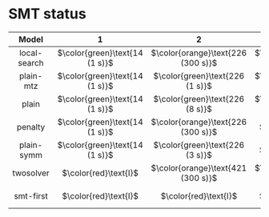 # SMT status
| $\text{Model}$ | $1$ | $2$ | $3$ | $4$ | $5$ | $6$ | $7$ | $8$ | $9$ | $10$ | $11$ | $12$ | $13$ | $14$ | $15$ | $16$ | $17$ | $18$ | $19$ | $20$ | $21$ |
|:-:| :---:|:---:|:---:|:---:|:---:|:---:|:---:|:---:|:---:|:---:|:---:|:---:|:---:|:---:|:---:|:---:|:---:|:---:|:---:|:---:|:---:|
$\text{local-search}$ | $\color{green}\text{14 (1 s)}$ | $\color{orange}\text{226 (300 s)}$ | $\color{green}\text{12 (1 s)}$ | $\color{orange}\text{220 (300 s)}$ | $\color{green}\text{206 (1 s)}$ | $\color{orange}\text{322 (300 s)}$ | $\color{red}\text{I}$ | $\color{orange}\text{186 (300 s)}$ | $\color{orange}\text{436 (300 s)}$ | $\color{orange}\text{244 (300 s)}$ | $\color{orange}\text{546 (300 s)}$ | $\color{red}\text{I}$ | $\color{orange}\text{622 (300 s)}$ | $\color{orange}\text{1143 (300 s)}$ | $\color{orange}\text{1149 (300 s)}$ | $-$ | $-$ | $-$ | $-$ | $-$ | $-$ | 
$\text{plain-mtz}$ | $\color{green}\text{14 (1 s)}$ | $\color{green}\text{226 (1 s)}$ | $\color{green}\text{12 (1 s)}$ | $\color{green}\text{220 (1 s)}$ | $\color{green}\text{206 (1 s)}$ | $\color{green}\text{322 (1 s)}$ | $\color{green}\text{168 (299 s)}$ | $\color{green}\text{186 (1 s)}$ | $\color{green}\text{436 (1 s)}$ | $\color{green}\text{244 (3 s)}$ | $-$ | $-$ | $-$ | $-$ | $-$ | $-$ | $-$ | $-$ | $-$ | $-$ | $-$ | 
$\text{plain}$ | $\color{green}\text{14 (1 s)}$ | $\color{green}\text{226 (8 s)}$ | $\color{green}\text{12 (1 s)}$ | $\color{green}\text{220 (1 s)}$ | $\color{green}\text{206 (1 s)}$ | $\color{green}\text{322 (1 s)}$ | $\color{orange}\text{221 (300 s)}$ | $\color{green}\text{186 (2 s)}$ | $\color{green}\text{436 (1 s)}$ | $\color{green}\text{244 (1 s)}$ | $-$ | $-$ | $-$ | $-$ | $-$ | $-$ | $-$ | $-$ | $-$ | $-$ | $-$ | 
$\text{penalty}$ | $\color{green}\text{14 (1 s)}$ | $\color{orange}\text{226 (300 s)}$ | $\color{red}\text{I}$ | $\color{orange}\text{220 (300 s)}$ | $\color{green}\text{206 (1 s)}$ | $\color{orange}\text{322 (300 s)}$ | $\color{orange}\text{215 (300 s)}$ | $\color{orange}\text{186 (300 s)}$ | $\color{orange}\text{436 (300 s)}$ | $\color{orange}\text{244 (300 s)}$ | $-$ | $-$ | $-$ | $-$ | $-$ | $-$ | $-$ | $-$ | $-$ | $-$ | $-$ | 
$\text{plain-symm}$ | $\color{green}\text{14 (1 s)}$ | $\color{green}\text{226 (3 s)}$ | $\color{red}\text{I}$ | $\color{green}\text{220 (2 s)}$ | $\color{green}\text{206 (1 s)}$ | $\color{green}\text{322 (1 s)}$ | $\color{orange}\text{218 (300 s)}$ | $\color{green}\text{186 (2 s)}$ | $\color{green}\text{436 (2 s)}$ | $\color{green}\text{244 (4 s)}$ | $-$ | $-$ | $-$ | $-$ | $-$ | $-$ | $-$ | $-$ | $-$ | $-$ | $-$ | 
$\text{twosolver}$ | $\color{red}\text{I}$ | $\color{orange}\text{421 (300 s)}$ | $\color{green}\text{12 (1 s)}$ | $\color{orange}\text{302 (300 s)}$ | $\color{red}\text{I}$ | $\color{orange}\text{354 (300 s)}$ | $\color{orange}\text{257 (300 s)}$ | $\color{orange}\text{444 (300 s)}$ | $\color{orange}\text{535 (300 s)}$ | $\color{orange}\text{343 (300 s)}$ | $-$ | $-$ | $\color{orange}\text{1504 (300 s)}$ | $-$ | $-$ | $-$ | $-$ | $\color{red}\text{I}$ | $\color{red}\text{I}$ | $-$ | $\color{red}\text{I}$ | 
$\text{smt-first}$ | $\color{red}\text{I}$ | $\color{red}\text{I}$ | $\color{red}\text{I}$ | $\color{green}\text{220 (37 s)}$ | $\color{red}\text{I}$ | $\color{red}\text{I}$ | $\color{red}\text{I}$ | $\color{red}\text{I}$ | $\color{green}\text{436 (199 s)}$ | $\color{green}\text{244 (54 s)}$ | $-$ | $-$ | $-$ | $-$ | $-$ | $-$ | $-$ | $-$ | $-$ | $-$ | $-$ | 
